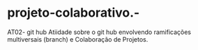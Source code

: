 # projeto-colaborativo.-
AT02- git hub
Atiidade sobre o git hub envolvendo ramificações multiversais (branch) e Colaboração de Projetos.
